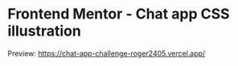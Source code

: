 # Frontend Mentor - Chat app CSS illustration

Preview: https://chat-app-challenge-roger2405.vercel.app/
